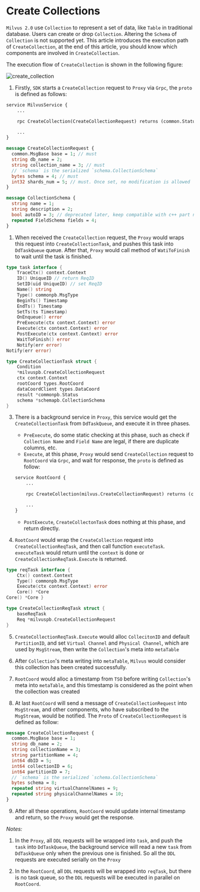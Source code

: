 # Create Collections

`Milvus 2.0` use `Collection` to represent a set of data, like `Table` in traditional database. Users can create or drop `Collection`. Altering the `Schema` of `Collection` is not supported yet. This article introduces the execution path of `CreateCollection`, at the end of this article, you should know which components are involved in `CreateCollection`.


The execution flow of `CreateCollection` is shown in the following figure:

![create_collection](./graphs/dml_create_collection.png)

1. Firstly, `SDK` starts a `CreateCollection` request to `Proxy` via `Grpc`, the `proto` is defined as follows:
```proto
service MilvusService {
    ...

    rpc CreateCollection(CreateCollectionRequest) returns (common.Status) {}

    ...
}

message CreateCollectionRequest {
  common.MsgBase base = 1; // must
  string db_name = 2;
  string collection_name = 3; // must
  // `schema` is the serialized `schema.CollectionSchema`
  bytes schema = 4; // must
  int32 shards_num = 5; // must. Once set, no modification is allowed
}

message CollectionSchema {
  string name = 1;
  string description = 2;
  bool autoID = 3; // deprecated later, keep compatible with c++ part now
  repeated FieldSchema fields = 4;
}

```

1. When received the `CreateCollection` request, the `Proxy` would wraps this request into `CreateCollectionTask`, and pushes this task into `DdTaskQueue` queue. After that, `Proxy` would call method of `WatiToFinish`  to wait until the task is finished.
```go
type task interface {
	TraceCtx() context.Context
	ID() UniqueID // return ReqID
	SetID(uid UniqueID) // set ReqID
	Name() string
	Type() commonpb.MsgType
	BeginTs() Timestamp
	EndTs() Timestamp
	SetTs(ts Timestamp)
	OnEnqueue() error
	PreExecute(ctx context.Context) error
	Execute(ctx context.Context) error
	PostExecute(ctx context.Context) error
	WaitToFinish() error
	Notify(err error)
Notify(err error)

type CreateCollectionTask struct {
	Condition
	*milvuspb.CreateCollectionRequest
	ctx context.Context
	rootCoord types.RootCoord
	dataCoordClient types.DataCoord
	result *commonpb.Status
	schema *schemapb.CollectionSchema
}
```

3. There is a background service in `Proxy`, this service would get the `CreateCollectionTask` from `DdTaskQueue`, and execute it in three phases.
    - `PreExecute`, do some static checking at this phase, such as check if `Collection Name` and `Field Name` are legal, if there are duplicate columns, etc.
    - `Execute`, at this phase, `Proxy` would send `CreateCollection` request to `RootCoord` via `Grpc`, and wait for response, the `proto` is defined as follow:
    ```proto
    service RootCoord {
        ...

        rpc CreateCollection(milvus.CreateCollectionRequest) returns (common.Status){}

        ...
    }
    ```
    - `PostExecute`, `CreateCollectonTask` does nothing at this phase, and return directly.

4. `RootCoord` would wrap the `CreateCollection` request into `CreateCollectionReqTask`, and then call function `executeTask`. `executeTask` would return until the `context` is done or `CreateCollectionReqTask.Execute` is returned.
```go
type reqTask interface {
	Ctx() context.Context
	Type() commonpb.MsgType
	Execute(ctx context.Context) error
	Core() *Core
Core() *Core }

type CreateCollectionReqTask struct {
	baseReqTask
	Req *milvuspb.CreateCollectionRequest
}
```

5. `CreateCollectionReqTask.Execute` would alloc `CollecitonID` and default `PartitionID`, and set `Virtual Channel` and `Physical Channel`, which are used by `MsgStream`, then write the `Collection`'s meta into `metaTable`

6. After `Collection`'s meta writing into `metaTable`, `Milvus` would consider this collection has been created successfully.

7. `RootCoord` would alloc a timestamp from `TSO` before writing `Collection`'s meta into `metaTable`, and this timestamp is considered as the point when the collection was created

8. At last `RootCoord` will send a message of `CreateCollectionRequest` into `MsgStream`, and other components, who have subscribed to the `MsgStream`, would be notified. The `Proto` of `CreateCollectionRequest` is defined as follow:
```proto
message CreateCollectionRequest {
  common.MsgBase base = 1;
  string db_name = 2;
  string collectionName = 3;
  string partitionName = 4;
  int64 dbID = 5;
  int64 collectionID = 6;
  int64 partitionID = 7;
  // `schema` is the serialized `schema.CollectionSchema`
  bytes schema = 8;
  repeated string virtualChannelNames = 9;
  repeated string physicalChannelNames = 10;
}

```

9. After all these operations, `RootCoord` would update internal timestamp and return, so the `Proxy` would get the response.

*Notes:*
1. In the `Proxy`, all `DDL` requests will be wrapped into `task`, and push the `task` into `DdTaskQueue`, the background service will read a new `task` from `DdTaskQueue` only when the previous one is finished. So all the `DDL` requests are executed serially on the `Proxy`

2. In the `RootCoord`, all `DDL` requests will be wrapped into `reqTask`, but there is no task queue, so the `DDL` requests will be executed in parallel on `RootCoord`.
